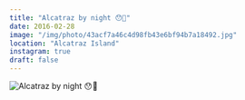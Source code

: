 ```yaml
---
title: "Alcatraz by night 😯👻"
date: 2016-02-28
image: "/img/photo/43acf7a46c4d98fb43e6bf94b7a18492.jpg"
location: "Alcatraz Island"
instagram: true
draft: false
---
```


![Alcatraz by night 😯👻](/img/photo/43acf7a46c4d98fb43e6bf94b7a18492.jpg)
